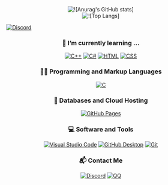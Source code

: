 <!--
**RottenSea/RottenSea** is a ✨ _special_ ✨ repository because its `README.md` (this file) appears on your GitHub profile.

Here are some ideas to get you started:

- 🔭 I’m currently working on ...
- 🌱 I’m currently learning ...
- 👯 I’m looking to collaborate on ...
- 🤔 I’m looking for help with ...
- 💬 Ask me about ...
- 📫 How to reach me: ...
- 😄 Pronouns: ...
- ⚡ Fun fact: ...
-->

<div align="center">
    <img href="#" alt="![Anurag's GitHub stats]" src="https://github-readme-stats.vercel.app/api?username=RottenSea&theme=dark&show_icons=true" /><br>
    <img href="#" alt="![Top Langs]" src="https://github-readme-stats.vercel.app/api/top-langs/?username=RottenSea&theme=dark&layout=compact" />
</div>

<a href="#" onclick="alert('Hello, this is a prompt!'); return false;"><img alt="Discord" src="https://img.shields.io/badge/Discord-5865F2?style=for-the-badge&logo=discord&logoColor=white"></a>

<h3 align="center">📖 I’m currently learning ...</h3>

<div align="center">
    <a href="#"><img alt="C++" src="https://custom-icon-badges.demolab.com/badge/C++-9C033A?logo=cpp2&logoColor=white"></a>
    <a href="#"><img alt="C#" src="https://custom-icon-badges.demolab.com/badge/C%23-68217A?logo=cs2&logoColor=white"></a>
    <a href="#"><img alt="HTML" src="https://img.shields.io/badge/HTML-E34F26?logo=html5&logoColor=white"></a>
    <a href="#"><img alt="CSS" src="https://img.shields.io/badge/CSS-1572B6?logo=css3&logoColor=white"></a>
</div>

<h3 align="center">👨‍💻 Programming and Markup Languages</h3>

<div align="center">    
    <a href="#"><img alt="C" src="https://custom-icon-badges.demolab.com/badge/C-03599C?logo=c-in-hexagon&logoColor=white"></a>
</div>

<h3 align="center">📁 Databases and Cloud Hosting</h3>

<div align="center">
    <a href="#"><img alt="GitHub Pages" src="https://img.shields.io/badge/GitHub%20Pages-327FC7?logo=github&logoColor=white"></a>
</div>

<h3 align="center">💻 Software and Tools</h3>

<div align="center">
    <a href="#"><img alt="Visual Studio Code" src="https://img.shields.io/badge/Visual%20Studio%20Code-0078d7?logo=visual-studio-code&logoColor=white"></a>
    <a href="#"><img alt="GitHub Desktop" src="https://img.shields.io/badge/GitHub%20Desktop-8034A9?logo=github&logoColor=white"></a>
    <a href="#"><img alt="Git" src="https://img.shields.io/badge/Git-F05033?logo=git&logoColor=white"></a>
</div>

<h3 align="center">📬 Contact Me</h3>

<div align="center">
    <a href="#"><img alt="Discord" src="https://img.shields.io/badge/Discord-5865F2?style=for-the-badge&logo=discord&logoColor=white"></a>
    <a href="https://qm.qq.com/q/ypNm6u4Rd8"><img alt="QQ" src="https://img.shields.io/badge/QQ-1EBAFC?style=for-the-badge&logo=Tencent%20QQ&logoColor=white"></a>
</div>













